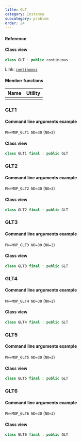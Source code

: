 ```yaml
---
title: GLT
category: Instance
subcategory: problem
order: 24
---
```


#### Reference



#### Class view
```c++
class GLT : public continuous
```
Link: [`continuous`](../../../Core/problem/continuous)

#### Member functions

|Name|Utility|
|-|-|
|||

### GLT1

#### Command line arguments example

`PN=MOP_GLT1 ND=30` (`NO=2`)

#### Class view

```c++
class GLT1 final : public GLT
```

### GLT2

#### Command line arguments example

`PN=MOP_GLT2 ND=30` (`NO=2`)

#### Class view

```c++
class GLT2 final : public GLT
```

### GLT3

#### Command line arguments example

`PN=MOP_GLT3 ND=30` (`NO=2`)

#### Class view

```c++
class GLT3 final : public GLT
```

### GLT4

#### Command line arguments example

`PN=MOP_GLT4 ND=30` (`NO=2`)

#### Class view

```c++
class GLT4 final : public GLT
```

### GLT5

#### Command line arguments example

`PN=MOP_GLT5 ND=30` (`NO=2`)

#### Class view

```c++
class GLT5 final : public GLT
```

### GLT6

#### Command line arguments example

`PN=MOP_GLT6 ND=30` (`NO=3`)

#### Class view

```c++
class GLT6 final : public GLT
```
